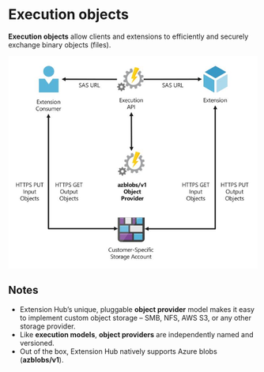 # Execution objects

**Execution objects** allow clients and extensions to efficiently and securely exchange binary objects (files).

![Execution objects](/doc/images/arch-execution-objects.JPG)

## Notes

- Extension Hub’s unique, pluggable **object provider** model makes it easy to implement custom object storage – SMB, NFS, AWS S3, or any other storage provider.
- Like **execution models**, **object providers** are independently named and versioned.
- Out of the box, Extension Hub natively supports Azure blobs (**azblobs/v1**).
